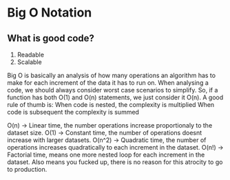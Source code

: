 # Big O Notation
## What is good code?

1. Readable
2. Scalable

Big O is basically an analysis of how many operations an algorithm has to make for each increment of the data it has to run on.
When analysing a code, we should always consider worst case scenarios to simplify. So, if a function has both O(1) and O(n) statements, we just consider it O(n).
A good rule of thumb is:
When code is nested, the complexity is multiplied
When code is subsequent the complexity is summed


O(n) -> Linear time, the number operations increase proportionaly to the dataset size.
O(1) -> Constant time, the number of operations doesnt increase with larger datasets.
O(n^2) -> Quadratic time, the number of operations increases quadratically to each increment in the dataset.
O(n!) -> Factorial time, means one more nested loop for each increment in the dataset. Also means you fucked up, there is no reason for this atrocity to go to production.